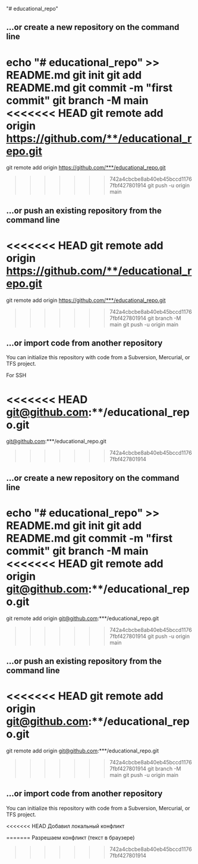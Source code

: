 "# educational_repo" 

## ...or create a new repository on the command line

echo "# educational_repo" >> README.md
git init
git add README.md
git commit -m "first commit"
git branch -M main
<<<<<<< HEAD
git remote add origin https://github.com/**/educational_repo.git
=======
git remote add origin https://github.com/***/educational_repo.git
>>>>>>> 742a4cbcbe8ab40eb45bccd11767fbf427801914
git push -u origin main


## ...or push an existing repository from the command line

<<<<<<< HEAD
git remote add origin https://github.com/**/educational_repo.git
=======
git remote add origin https://github.com/***/educational_repo.git
>>>>>>> 742a4cbcbe8ab40eb45bccd11767fbf427801914
git branch -M main
git push -u origin main

## ...or import code from another repository

You can initialize this repository with code from a Subversion, Mercurial, or TFS project.

For SSH

<<<<<<< HEAD
git@github.com:**/educational_repo.git
=======
git@github.com:***/educational_repo.git
>>>>>>> 742a4cbcbe8ab40eb45bccd11767fbf427801914

## ...or create a new repository on the command line

echo "# educational_repo" >> README.md
git init
git add README.md
git commit -m "first commit"
git branch -M main
<<<<<<< HEAD
git remote add origin git@github.com:**/educational_repo.git
=======
git remote add origin git@github.com:***/educational_repo.git
>>>>>>> 742a4cbcbe8ab40eb45bccd11767fbf427801914
git push -u origin main


## ...or push an existing repository from the command line

<<<<<<< HEAD
git remote add origin git@github.com:**/educational_repo.git
=======
git remote add origin git@github.com:***/educational_repo.git
>>>>>>> 742a4cbcbe8ab40eb45bccd11767fbf427801914
git branch -M main
git push -u origin main

## ...or import code from another repository

You can initialize this repository with code from a Subversion, Mercurial, or TFS project.

<<<<<<< HEAD
Добавил локальный конфликт



=======
Разрешаем конфликт (текст в браузере)
>>>>>>> 742a4cbcbe8ab40eb45bccd11767fbf427801914
